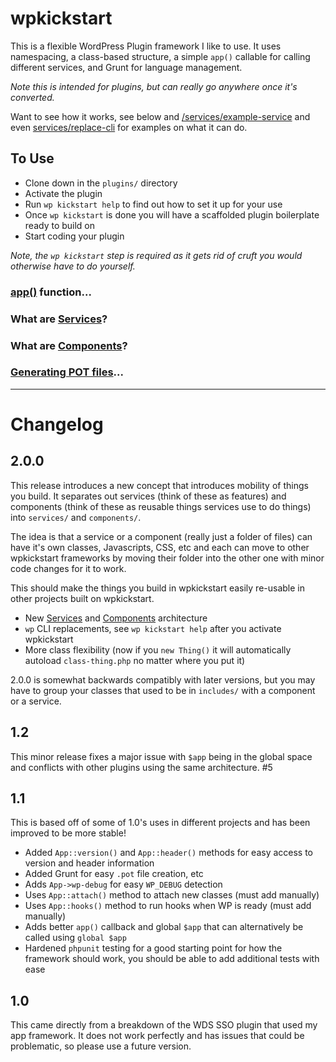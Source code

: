 # wpkickstart

This is a flexible WordPress Plugin framework I like to use. It uses namespacing, a class-based structure, a simple `app()` callable for calling different services, and Grunt for language management.

_Note this is intended for plugins, but can really go anywhere once it's converted._

Want to see how it works, see below and [/services/example-service](/services/example-service) and even [services/replace-cli](/services/replace-cli) for examples on what it can do.

## To Use

- Clone down in the `plugins/` directory
- Activate the plugin
- Run `wp kickstart help` to find out how to set it up for your use
- Once `wp kickstart` is done you will have a scaffolded plugin boilerplate ready to build on
- Start coding your plugin

_Note, the `wp kickstart` step is required as it gets rid of cruft you would otherwise have to do yourself._

### [app()](/app/) function...
### What are [Services](/services/)?
### What are [Components](/components/)?
### [Generating POT files](/languages/)...

_______________

# Changelog

## 2.0.0

This release introduces a new concept that introduces mobility of things you build. It separates out services (think of these as features) and components (think of these as reusable things services use to do things) into `services/` and `components/`. 

The idea is that a service or a component (really just a folder of files) can have it's own classes, Javascripts, CSS, etc and each can move to other wpkickstart frameworks by moving their folder into the other one with minor code changes for it to work.

This should make the things you build in wpkickstart easily re-usable in other projects built on wpkickstart.

- New [Services](/services/) and [Components](/components/) architecture
- `wp` CLI replacements, see `wp kickstart help` after you activate wpkickstart
- More class flexibility (now if you `new Thing()` it will automatically autoload `class-thing.php` no matter where you put it)

2.0.0 is somewhat backwards compatibly with later versions, but you may have to group your classes that used to be in `includes/` with a component or a service.

## 1.2

This minor release fixes a major issue with `$app` being in the global space and conflicts with other plugins using the same architecture. #5

## 1.1

This is based off of some of 1.0's uses in different projects and has been improved to be more stable!

- Added `App::version()` and `App::header()` methods for easy access to version and header information
- Added Grunt for easy `.pot` file creation, etc
- Adds `App->wp-debug` for easy `WP_DEBUG` detection
- Uses `App::attach()` method to attach new classes (must add manually)
- Uses `App::hooks()` method to run hooks when WP is ready (must add manually)
- Adds better `app()` callback and global `$app` that can alternatively be called using `global $app`
- Hardened `phpunit` testing for a good starting point for how the framework should work, you should be able to add additional tests with ease

## 1.0

This came directly from a breakdown of the WDS SSO plugin that used my app framework. It does not work perfectly and has issues that could be problematic, so please use a future version.
